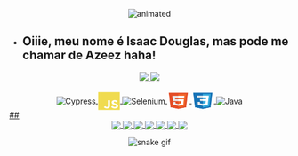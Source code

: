 <p align="center">
  <img src="https://user-images.githubusercontent.com/92765887/170848908-b02750d1-8baa-4833-9741-07f55145b086.gif" alt="animated" />
</p>

- ## Oiiie, meu nome é Isaac Douglas, mas pode me chamar de Azeez haha!
<div align="center">
  <a href="https://github.com/eiazeez">
  <img height="150em" src="https://github-readme-stats.vercel.app/api?username=eiazeez&show_icons=true&theme=radical&include_all_commits=true&count_private=true"/>
  <img height="150em" src="https://github-readme-stats.vercel.app/api/top-langs/?username=eiazeez&layout=compact&langs_count=7&theme=radical"/>
</div>

<div align="center" style="display: inline_block;"><br>
  <img align="center" alt="Cypress" height="40" width="40" src="https://avatars.githubusercontent.com/u/8908513?s=200&v=4">
  <img align="center" alt="Js"       height="33" width="40" src="https://raw.githubusercontent.com/devicons/devicon/master/icons/javascript/javascript-plain.svg">
  <img align="center" alt="Selenium" height="33" width="40" src="https://cdn.jsdelivr.net/gh/devicons/devicon/icons/selenium/selenium-original.svg">
  <img align="center" alt="HTML"     height="30" width="40" src="https://raw.githubusercontent.com/devicons/devicon/master/icons/html5/html5-original.svg">
  <img align="center" alt="CSS"      height="30" width="40" src="https://raw.githubusercontent.com/devicons/devicon/master/icons/css3/css3-original.svg">
  <img align="center" alt="Java"     height="30" width="40" src="https://cdn.jsdelivr.net/gh/devicons/devicon/icons/java/java-plain.svg">
</div>
##
  
  <div align="center">
  <a href="https://instagram.com/eiazeez" target="_blank">
    <img align="center" src="https://img.shields.io/badge/-Instagram-%23E4405F?style=for-the-badge&logo=instagram&logoColor=white">
  </a>
 	<a href="https://www.twitch.tv/azeeztv">
    <img align="center" src="https://img.shields.io/badge/Twitch-9146FF?style=for-the-badge&logo=twitch&logoColor=white">
  </a>
  <a href="https://discord.gg/tCwsutyX">
    <img align="center" src="https://img.shields.io/badge/Discord-7289DA?style=for-the-badge&logo=discord&logoColor=white">
  </a> 
  <a href="mailto:isaac.douglas08@gmail.com">
    <img align="center" src="https://img.shields.io/badge/-Gmail-%23333?style=for-the-badge&logo=gmail&logoColor=white">
  </a>
  <a href="https://www.linkedin.com/in/isaacdouglas">
    <img align="center" src="https://img.shields.io/badge/-LinkedIn-%230077B5?style=for-the-badge&logo=linkedin&logoColor=white">
  </a>
  <a href="https://pt.stackoverflow.com/users/262574/isaac-douglas">
    <img align="center" src="https://img.shields.io/badge/Stack_Overflow-FE7A16?style=for-the-badge&logo=stack-overflow&logoColor=white">
  </a>
  <a href="https://open.spotify.com/user/7cv27iu30ykxupb4nui2gl7d3?si=53900e9013684360">
    <img align="center" src="https://img.shields.io/badge/Spotify-1ED760?&style=for-the-badge&logo=spotify&logoColor=white">
  </a> 

![snake gif](https://github.com/eiazeez/eiazeez/blob/output/github-contribution-grid-snake.svg)
 
</div>

